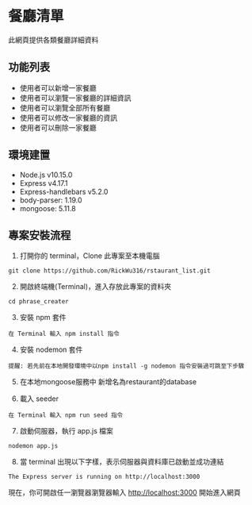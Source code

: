 # 餐廳清單

此網頁提供各類餐廳詳細資料

## 功能列表

* 使用者可以新增一家餐廳
* 使用者可以瀏覽一家餐廳的詳細資訊
* 使用者可以瀏覽全部所有餐廳
* 使用者可以修改一家餐廳的資訊
* 使用者可以刪除一家餐廳

## 環境建置
* Node.js v10.15.0
* Express v4.17.1
* Express-handlebars v5.2.0
* body-parser: 1.19.0
* mongoose: 5.11.8
 

## 專案安裝流程

1. 打開你的 terminal，Clone 此專案至本機電腦

```
git clone https://github.com/RickWu316/rstaurant_list.git
```

2. 開啟終端機(Terminal)，進入存放此專案的資料夾

```
cd phrase_creater
```

3. 安裝 npm 套件

```
在 Terminal 輸入 npm install 指令
```

4. 安裝 nodemon 套件

```
提醒: 若先前在本地開發環境中以npm install -g nodemon 指令安裝過可跳至下步驟
```

5. 在本地mongoose服務中 新增名為restaurant的database



6. 載入 seeder
```
在 Terminal 輸入 npm run seed 指令
```

7. 啟動伺服器，執行 app.js 檔案

```
nodemon app.js
```

8. 當 terminal 出現以下字樣，表示伺服器與資料庫已啟動並成功連結

```
The Express server is running on http://localhost:3000

```

現在，你可開啟任一瀏覽器瀏覽器輸入 [http://localhost:3000](http://localhost:3000) 開始進入網頁
